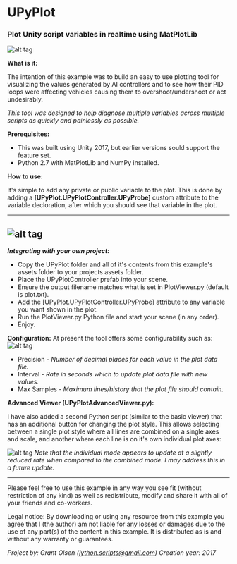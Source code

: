 # UPyPlot
### Plot Unity script variables in realtime using MatPlotLib


![alt tag](https://raw.githubusercontent.com/guiglass/UPyPlot/master/SceneLayout.png)

**What is it:**

The intention of this example was to build an easy to use plotting tool for visualizing the values generated by AI controllers and to see how their PID loops were affecting vehicles causing them to overshoot/undershoot or act undesirably.

_This tool was designed to help diagnose multiple variables across multiple scripts as quickly and painlessly as possible._

**Prerequisites:**

* This was built using Unity 2017, but earlier versions sould support the feature set.
* Python 2.7 with MatPlotLib and NumPy installed.

**How to use:**

It's simple to add any private or public variable to the plot. This is done by adding a **[UPyPlot.UPyPlotController.UPyProbe]** custom attribute to the variable decloration, after which you should see that variable in the plot.

---
![alt tag](https://raw.githubusercontent.com/guiglass/UPyPlot/master/ExampleAttributes.png)
---


**_Integrating with your own project:_**

* Copy the UPyPlot folder and all of it's contents from this example's assets folder to your projects assets folder.
* Place the UPyPlotController prefab into your scene.
* Ensure the output filename matches what is set in PlotViewer.py (default is plot.txt).
* Add the [UPyPlot.UPyPlotController.UPyProbe] attribute to any variable you want shown in the plot.
* Run the PlotViewer.py Python file and start your scene (in any order). 
* Enjoy.


**Configuration:**
At present the tool offers some configurability such as:
![alt tag](https://raw.githubusercontent.com/guiglass/UPyPlot/master/InspectorOptions.png)

* Precision - _Number of decimal places for each value in the plot data file._
* Interval - _Rate in seconds which to update plot data file with new values._
* Max Samples - _Maximum lines/history that the plot file should contain._


**Advanced Viewer (UPyPlotAdvancedViewer.py):**

I have also added a second Python script (similar to the basic viewer) that has an additional button for changing the plot style. This allows selecting between a single plot style where all lines are combined on a single axes and scale, and another where each line is on it's own individual plot axes:

![alt tag](https://raw.githubusercontent.com/guiglass/UPyPlot/master/Advanced.png)
_Note that the individual mode appears to update at a slightly reduced rate when compared to the combined mode. I may address this in a future update._


---

Please feel free to use this example in any way you see fit (without restriction of any kind) as well as redistribute, modify and share it with all of your friends and co-workers.

Legal notice:
By downloading or using any resource from this example you agree that I (the author) am not liable for any losses or damages due to the use of any part(s) of the content in this example. It is distributed as is and without any warranty or guarantees. 

*Project by: Grant Olsen (jython.scripts@gmail.com)
Creation year: 2017*





